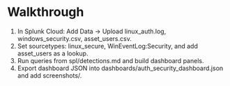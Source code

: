 ﻿# Walkthrough

1. In Splunk Cloud: Add Data → Upload linux_auth.log, windows_security.csv, asset_users.csv.
2. Set sourcetypes: linux_secure, WinEventLog:Security, and add asset_users as a lookup.
3. Run queries from spl/detections.md and build dashboard panels.
4. Export dashboard JSON into dashboards/auth_security_dashboard.json and add screenshots/.
